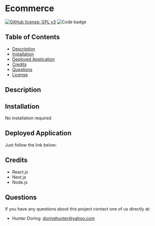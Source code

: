 # Ecommerce

[![GitHub license: GPL v3](https://img.shields.io/badge/License-GPLv3-blue.svg)](https://www.gnu.org/licenses/gpl-3.0)
![Code badge](https://img.shields.io/github/languages/top/warrenp11/health-tracker)

## Table of Contents
* [Description](#description)
* [Installation](#installation)
* [Deployed Application](#deployed-application)
* [Credits](#credits)
* [Questions](#questions)
* [License](#license)

## Description


## Installation
No installation required

## Deployed Application
Just follow the link below:



## Credits
* React.js
* Next.js
* Node.js

## Questions
If you have any questions about this project contact one of us directly at:
* Hunter Doring: doringhunter@yahoo.com 
